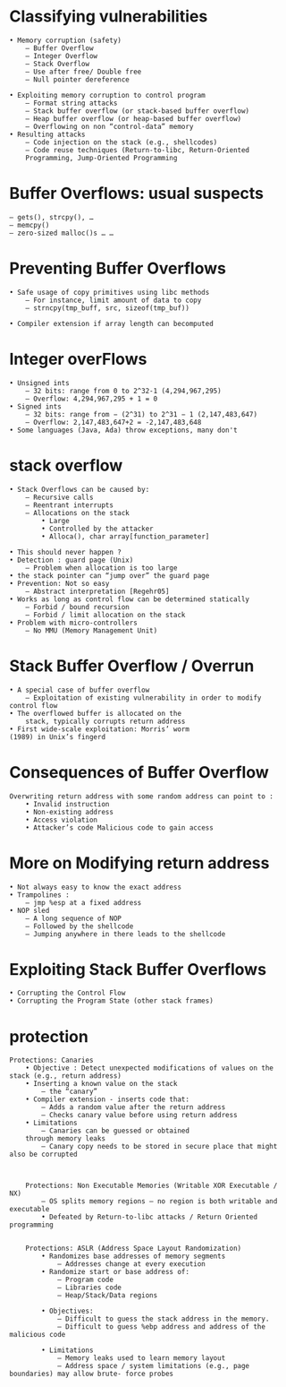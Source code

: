 # Classifying vulnerabilities
    • Memory corruption (safety)
        – Buffer Overflow
        – Integer Overflow
        – Stack Overflow
        – Use after free/ Double free
        – Null pointer dereference

    • Exploiting memory corruption to control program
        – Format string attacks
        – Stack buffer overflow (or stack-based buffer overflow)
        – Heap buffer overflow (or heap-based buffer overflow)
        – Overflowing on non “control-data” memory
    • Resulting attacks
        – Code injection on the stack (e.g., shellcodes)
        – Code reuse techniques (Return-to-libc, Return-Oriented
        Programming, Jump-Oriented Programming

# Buffer Overflows: usual suspects
    – gets(), strcpy(), …
    – memcpy()
    – zero-sized malloc()s … …
    
# Preventing Buffer Overflows
    • Safe usage of copy primitives using libc methods
        – For instance, limit amount of data to copy
        – strncpy(tmp_buff, src, sizeof(tmp_buf))

    • Compiler extension if array length can becomputed

# Integer overFlows
    • Unsigned ints
        – 32 bits: range from 0 to 2^32-1 (4,294,967,295)
        – Overflow: 4,294,967,295 + 1 = 0
    • Signed ints
        – 32 bits: range from − (2^31) to 2^31 − 1 (2,147,483,647)
        – Overflow: 2,147,483,647+2 = -2,147,483,648
    • Some languages (Java, Ada) throw exceptions, many don't


# stack overflow 
    • Stack Overflows can be caused by:
        – Recursive calls
        – Reentrant interrupts
        – Allocations on the stack
            • Large
            • Controlled by the attacker
            • Alloca(), char array[function_parameter]

    • This should never happen ?
    • Detection : guard page (Unix)
        – Problem when allocation is too large
    • the stack pointer can “jump over” the guard page
    • Prevention: Not so easy
        – Abstract interpretation [Regehr05]
    • Works as long as control flow can be determined statically
        – Forbid / bound recursion
        – Forbid / limit allocation on the stack
    • Problem with micro-controllers
        – No MMU (Memory Management Unit)

# Stack Buffer Overflow / Overrun
    • A special case of buffer overflow
        – Exploitation of existing vulnerability in order to modify control flow
    • The overflowed buffer is allocated on the
        stack, typically corrupts return address
    • First wide-scale exploitation: Morris’ worm
    (1989) in Unix’s fingerd

# Consequences of Buffer Overflow
    Overwriting return address with some random address can point to :
        • Invalid instruction
        • Non-existing address
        • Access violation
        • Attacker’s code Malicious code to gain access


# More on Modifying return address
    • Not always easy to know the exact address
    • Trampolines :
        – jmp %esp at a fixed address
    • NOP sled
        – A long sequence of NOP
        – Followed by the shellcode
        – Jumping anywhere in there leads to the shellcode

# Exploiting Stack Buffer Overflows
    • Corrupting the Control Flow
    • Corrupting the Program State (other stack frames)


# protection 
    Protections: Canaries
        • Objective : Detect unexpected modifications of values on the stack (e.g., return address)
        • Inserting a known value on the stack
            – the “canary”
        • Compiler extension - inserts code that:
            – Adds a random value after the return address
            – Checks canary value before using return address
        • Limitations
            – Canaries can be guessed or obtained
        through memory leaks
            – Canary copy needs to be stored in secure place that might also be corrupted

        

        Protections: Non Executable Memories (Writable XOR Executable / NX)
            – OS splits memory regions – no region is both writable and executable
            • Defeated by Return-to-libc attacks / Return Oriented programming

        
        Protections: ASLR (Address Space Layout Randomization)
            • Randomizes base addresses of memory segments
                – Addresses change at every execution
            • Randomize start or base address of:
                – Program code
                – Libraries code
                – Heap/Stack/Data regions

            • Objectives:
                – Difficult to guess the stack address in the memory.
                – Difficult to guess %ebp address and address of the malicious code 
            
            • Limitations
                – Memory leaks used to learn memory layout
                – Address space / system limitations (e.g., page boundaries) may allow brute- force probes